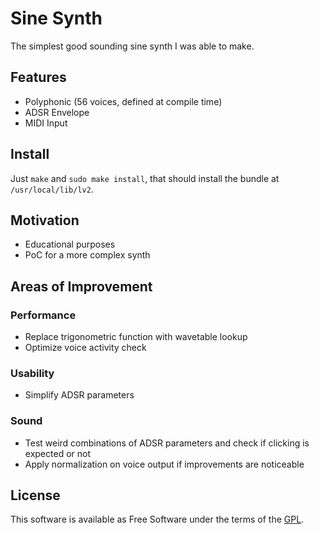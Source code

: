 Sine Synth
===========

The simplest good sounding sine synth I was able to make.

Features
--------

- Polyphonic (56 voices, defined at compile time)
- ADSR Envelope
- MIDI Input

Install
-------

Just `make` and `sudo make install`, that should install the bundle at `/usr/local/lib/lv2`.

Motivation
----------

- Educational purposes
- PoC for a more complex synth

Areas of Improvement
--------------------

### Performance

- Replace trigonometric function with wavetable lookup
- Optimize voice activity check

### Usability

- Simplify ADSR parameters

### Sound

- Test weird combinations of ADSR parameters and check if clicking is expected or not
- Apply normalization on voice output if improvements are noticeable

License
-------

This software is available as Free Software under the terms of the [GPL](https://opensource.org/licenses/GPL-3.0).
